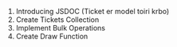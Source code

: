 1. Introducing JSDOC (Ticket er model toiri krbo)
2. Create Tickets Collection
3. Implement Bulk Operations
4. Create Draw Function
